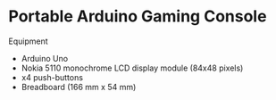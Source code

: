 # Portable Arduino Gaming Console

Equipment
*  Arduino Uno
*  Nokia 5110 monochrome LCD display module (84x48 pixels)
*  x4 push-buttons
*  Breadboard (166 mm x 54 mm)
